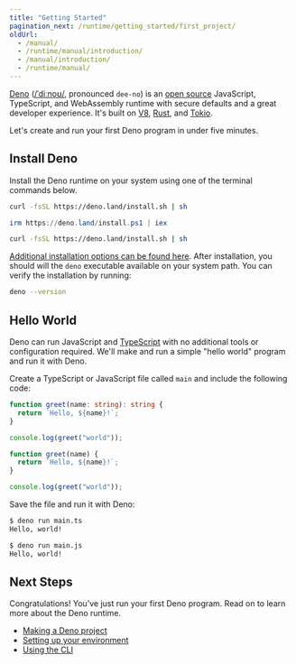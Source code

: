```yaml
---
title: "Getting Started"
pagination_next: /runtime/getting_started/first_project/
oldUrl:
  - /manual/
  - /runtime/manual/introduction/
  - /manual/introduction/
  - /runtime/manual/
---
```


[Deno](https://www.deno.com)
([/ˈdiːnoʊ/](http://ipa-reader.xyz/?text=%CB%88di%CB%90no%CA%8A), pronounced
`dee-no`) is an
[open source](https://github.com/denoland/deno/blob/main/LICENSE.md) JavaScript,
TypeScript, and WebAssembly runtime with secure defaults and a great developer
experience. It's built on [V8](https://v8.dev/),
[Rust](https://www.rust-lang.org/), and [Tokio](https://tokio.rs/).

Let's create and run your first Deno program in under five minutes.

## Install Deno

Install the Deno runtime on your system using one of the terminal commands
below.

<deno-tabs group-id="operating-systems">
<deno-tab value="mac" label="macOS" default>

```sh
curl -fsSL https://deno.land/install.sh | sh
```

</deno-tab>
<deno-tab value="windows" label="Windows">

```powershell
irm https://deno.land/install.ps1 | iex
```

</deno-tab>
<deno-tab value="linux" label="Linux">

```sh
curl -fsSL https://deno.land/install.sh | sh
```

</deno-tab>
</deno-tabs>

[Additional installation options can be found here](/runtime/fundamentals/installation/).
After installation, you should will the `deno` executable available on your
system path. You can verify the installation by running:

```sh
deno --version
```

## Hello World

Deno can run JavaScript and [TypeScript](https://www.typescriptlang.org/) with
no additional tools or configuration required. We'll make and run a simple
"hello world" program and run it with Deno.

Create a TypeScript or JavaScript file called `main` and include the following
code:

<deno-tabs>
<deno-tab value="TypeScript" label="TypeScript" default>

```ts title="main.ts"
function greet(name: string): string {
  return `Hello, ${name}!`;
}

console.log(greet("world"));
```

</deno-tab>
<deno-tab value="JavaScript" label="JavaScript">

```js title="main.js"
function greet(name) {
  return `Hello, ${name}!`;
}

console.log(greet("world"));
```

</deno-tab>
</deno-tabs>

Save the file and run it with Deno:

<deno-tabs>
<deno-tab value="ts" label="main.ts" default>

```sh
$ deno run main.ts
Hello, world!
```

</deno-tab>
<deno-tab value="js" label="main.js">

```sh
$ deno run main.js
Hello, world!
```

</deno-tab >
</deno-tabs>

## Next Steps

Congratulations! You've just run your first Deno program. Read on to learn more
about the Deno runtime.

- [Making a Deno project](/runtime/getting_started/installation/)
- [Setting up your environment](/runtime/getting_started/setup_your_environment/)
- [Using the CLI](/runtime/getting_started/command_line_interface)
